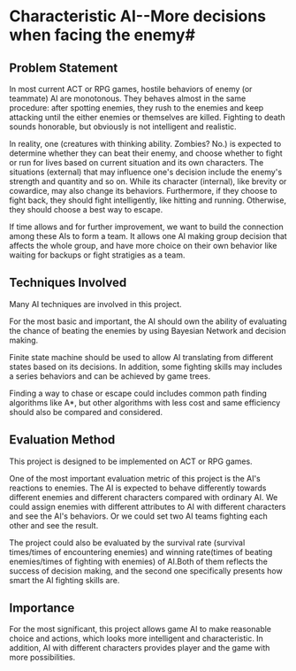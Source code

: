 # Characteristic AI--More decisions when facing the enemy#

## Problem Statement ##
In most current ACT or RPG games, hostile behaviors of enemy (or teammate) AI are monotonous. They behaves almost in the same procedure: after spotting enemies, they rush to the enemies and keep attacking until the either enemies or themselves are killed. Fighting to death sounds honorable, but obviously is not intelligent and realistic. 

In reality, one (creatures with thinking ability. Zombies? No.) is expected to determine whether they can beat their enemy, and choose whether to fight or run for lives based on current situation and its own characters. The situations (external) that may influence one's decision include the enemy's strength and quantity and so on. While its character (internal), like brevity or cowardice, may also change its behaviors. Furthermore, if they choose to fight back, they should fight intelligently, like hitting and running. Otherwise, they should choose a best way to escape.

If time allows and for further improvement, we want to build the connection among these AIs to form a team. It allows one AI making group decision that affects the whole group, and have more choice on their own behavior like waiting for backups or fight stratigies as a team.


## Techniques Involved ##
Many AI techniques are involved in this project. 

For the most basic and important, the AI should own the ability of evaluating the chance of beating the enemies by using Bayesian Network and decision making. 

Finite state machine should be used to allow AI translating from different states based on its decisions. In addition, some fighting skills may includes a series behaviors and can be achieved by game trees.

Finding a way to chase or escape could includes common path finding algorithms like A*, but other algorithms with less cost and same efficiency should also be compared and considered.

## Evaluation Method ##
This project is designed to be implemented on ACT or RPG games. 

One of the most important evaluation metric of this project is the AI's reactions to enemies. The AI is expected to behave differently towards different enemies and different characters compared with ordinary AI. We could assign enemies with different attributes to AI with different characters and see the AI's behaviors. Or we could set two AI teams fighting each other and see the result.

The project could also be evaluated by the survival rate (survival times/times of encountering enemies) and winning rate(times of beating enemies/times of fighting with enemies) of AI.Both of them reflects the success of decision making, and the second one specifically presents how smart the AI fighting skills are.

## Importance ##

For the most significant, this project allows game AI to make reasonable choice and actions, which looks more intelligent and characteristic. In addition, AI with different characters provides player and the game with more possibilities. 

